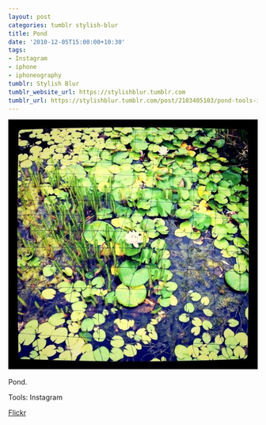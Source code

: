 ```yaml
---
layout: post
categories: tumblr stylish-blur
title: Pond
date: '2010-12-05T15:00:00+10:30'
tags:
- Instagram
- iphone
- iphoneography
tumblr: Stylish Blur
tumblr_website_url: https://stylishblur.tumblr.com
tumblr_url: https://stylishblur.tumblr.com/post/2103405103/pond-tools-instagram-flickr
---
```

 ![](/content/images/tumblr/stylish-blur/tumblr_lcxtw7u4hH1qeku5yo1_640.jpg)  

Pond.

Tools: Instagram

[Flickr](http://www.flickr.com/photos/jden/5233819618/in/photostream/)

